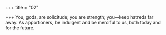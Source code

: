 +++
title = "02"

+++
You, gods, are solicitude; you are strength; you—keep hatreds far away. As apportioners, be indulgent and be merciful to us, both today and for  the future.